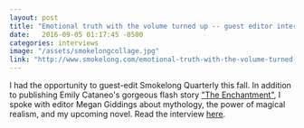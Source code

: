 ```yaml
---
layout: post
title: "Emotional truth with the volume turned up -- guest editor interview at Smokelong Quarterly" 
date:   2016-09-05 01:17:45 -0500
categories: interviews
image: "/assets/smokelongcollage.jpg"
link: "http://www.smokelong.com/emotional-truth-with-the-volume-turned-up-an-interview-with-guest-editor-kendra-fortmeyer/"
---
```

I had the opportunity to guest-edit Smokelong Quarterly this fall. In addition to publishing Emily Cataneo's gorgeous flash story ["The Enchantment"][story], I spoke with editor Megan Giddings about mythology, the power of magical realism, and my upcoming novel. Read the interview [here]({{page.link}}).


[story]: http://www.smokelong.com/the-enchantment/
